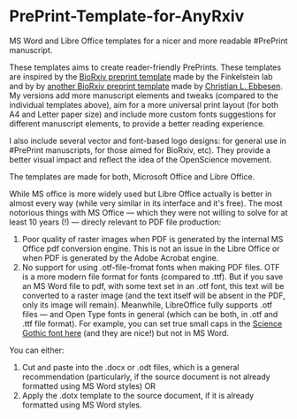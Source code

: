 # PrePrint-Template-for-AnyRxiv
MS Word and Libre Office templates for a nicer and more readable #PrePrint manuscript.

These templates aims to create reader-friendly PrePrints.
These templates are inspired by the [BioRxiv preprint template](https://github.com/finkelsteinlab/BioRxiv-Template) made by the Finkelstein lab  and by by [another BioRxiv preprint template](https://github.com/chrelli/bioRxiv-word-template) made by [Christian L. Ebbesen](https://github.com/chrelli).
My versions add more manuscript elements and tweaks (compared to the individual templates above), aim for a more universal print layout (for both A4 and Letter paper size) and include more custom fonts suggestions for different manuscript elements, to provide a better reading experience.

I also include several vector and font-based logo designs: for general use in #PrePrint manuscripts, for those aimed for BioRxiv, etc). They provide a better visual impact and reflect the idea of the OpenScience movement.

The templates are made for both, Microsoft Office and Libre Office.

While MS office is more widely used but Libre Office actually is better in almost every way (while very similar in its interface and it's free). 
The most notorious things with MS Office — which they were not willing to solve for at least 10 years (!) — direcly relevant to PDF file production:
1) Poor quality of raster images when PDF is generated by the internal MS Office pdf conversion engine. This is not an issue in the Libre Office or when PDF is generated by the Adobe Acrobat engine.
2) No support for using .otf-file-fromat fonts when making PDF files. OTF is a more modern file format for fonts (compared to .ttf). But if you save an MS Word file to pdf, with some text set in an .otf font, this text will be converted to a raster image (and the text itself will be absent in the PDF, only its image will remain). Meanwhile, LibreOffice fully supports .otf files — and Open Type fonts in general (which can be both, in .otf and .ttf file format). For example, you can set true small caps in the [Science Gothic font here](https://github.com/googlefonts/science-gothic/issues/340#issuecomment-2889675480) (and they are nice!) but not in MS Word.

You can either:
1. Cut and paste into the .docx or .odt files, which is a general recommendation (particularly, if the source document is not already formatted using MS Word styles)
OR
2. Apply the .dotx template to the source document, if it is already formatted using MS Word styles.
